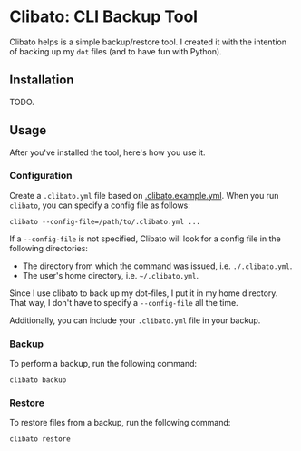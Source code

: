 # Clibato: CLI Backup Tool

Clibato helps is a simple backup/restore tool. I created it with the intention
of backing up my `dot` files (and to have fun with Python).

## Installation

TODO.

## Usage

After you've installed the tool, here's how you use it.

### Configuration

Create a `.clibato.yml` file based on [.clibato.example.yml](clibato.example.yml).
When you run `clibato`, you can specify a config file as follows:

    clibato --config-file=/path/to/.clibato.yml ...

If a `--config-file` is not specified, Clibato will look for a config file in
the following directories:

  - The directory from which the command was issued, i.e. `./.clibato.yml`.
  - The user's home directory, i.e. `~/.clibato.yml`.

Since I use clibato to back up my dot-files, I put it in my home directory.
That way, I don't have to specify a `--config-file` all the time.

Additionally, you can include your `.clibato.yml` file in your backup.

### Backup

To perform a backup, run the following command:

    clibato backup

### Restore

To restore files from a backup, run the following command:

    clibato restore
